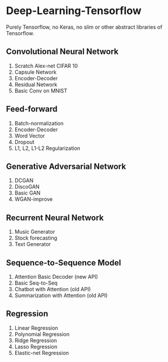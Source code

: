 # Deep-Learning-Tensorflow
Purely Tensorflow, no Keras, no slim or other abstract libraries of Tensorflow.

## Convolutional Neural Network
1. Scratch Alex-net CIFAR 10
2. Capsule Network
3. Encoder-Decoder
4. Residual Network
5. Basic Conv on MNIST

## Feed-forward
1. Batch-normalization
2. Encoder-Decoder
3. Word Vector
4. Dropout
5. L1, L2, L1-L2 Regularization

## Generative Adversarial Network
1. DCGAN
2. DiscoGAN
3. Basic GAN
4. WGAN-improve

## Recurrent Neural Network
1. Music Generator
2. Stock forecasting
3. Text Generator

## Sequence-to-Sequence Model
1. Attention Basic Decoder (new API)
2. Basic Seq-to-Seq
3. Chatbot with Attention (old API)
4. Summarization with Attention (old API)

## Regression
1. Linear Regression
2. Polynomial Regression
3. Ridge Regression
4. Lasso Regression
5. Elastic-net Regression


